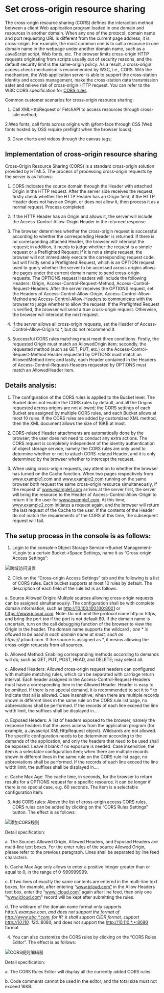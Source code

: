 # Set cross-origin resource sharing

The cross-origin resource sharing (CORS) defines the interaction method between a client Web application program loaded in one domain and resources in another domain. When any one of the protocol, domain name and port requesting URL is different from the current page address, it is cross-origin. For example, the most common one is to call a resource in one domain name in the webpage under another domain name, such as a JavaScript script, Web fonts, etc. The browser limits cross-origin HTTP requests originating from scripts usually out of security reasons, and the default security limit is the same-origin policy. As a result, a cross-origin access check mechanism is recommended by W3C, i.e., CORS. With the mechanism, the Web application server is able to support the cross-station identity and access management, make the cross-station data transmission safer and relieve risk of cross-origin HTTP request. You can refer to the W3C CORS specification for [CORS rules](https://www.w3.org/TR/cors/).

Common customer scenarios for cross-origin resource sharing:

1. Call XMLHttpRequest or FetchAPI to access resources through cross-site method;

2.Web fonts, call fonts across origins with @font-face through CSS (Web fonts hosted by OSS require preflight when the browser loads);

3. Draw charts and videos through the canvas tags;

## Implementation of cross-origin resource sharing

Cross-Origin Resource Sharing (CORS) is a standard cross-origin solution provided by HTML5. The process of processing cross-origin requests by the server is as follows:

1. CORS indicates the source domain through the Header with attached Origin in the HTTP request. After the server side receives the request, firstly check whether the HTTP Header has an Origin field; if the HTTP Header does not have an Origin, or does not allow it, then process it as a normal request. Process completed.

2. If the HTTP Header has an Origin and allows it, the server will include the Access-Control-Allow-Origin Header in the returned response.

3. The browser determines whether the cross-origin request is successful according to whether the corresponding Header is returned. If there is no corresponding attached Header, the browser will intercept the request; in addition, it needs to judge whether the request is a simple request or a Preflighted Request; if it is not a simple request, the browser will not immediately execute the corresponding request code, but will firstly send a Preflighted Request, which is an OPTION request used to query whether the server to be accessed across origins allows the pages under the current domain name to send cross-origin requests. The OPTIONS request Headers will include the following Headers: Origin, Access-Control-Request-Method, Access-Control-Request-Headers. After the server receives the OPTIONS request, set the Headers of Access-Control-Allow-Origin, Access-Control-Allow-Method and Access-Control-Allow-Headers to communicate with the browser to judge whether to allow the request. If the Preflighted Request is verified, the browser will send a true cross-origin request. Otherwise, the browser will intercept the next request.

4. If the server allows all cross-origin requests, set the Header of Access-Control-Allow-Origin to *, but do not recommend it.

5. Successful CORS rules matching must meet three conditions. Firstly, the requested Origin must match an AllowedOrigin item; secondly, the requested method (such as GET, PUT, etc.) or the Access-Control-Request-Method Header requested by OPTIONS must match an AllowedMethod item; and lastly, each Header contained in the Headers of Access-Control-Request-Headers requested by OPTIONS must match an AllowedHeader item.

## Details analysis:

1. The configuration of the CORS rules is applied to the Bucket level. The Bucket does not enable the CORS rules by default, and all the Origins requested across origins are not allowed; the CORS settings of each Bucket are assigned by multiple CORS rules, and each Bucket allows at most 10 rules. If the CORS rules are added by customized XML method, then the XML document allows the size of 16KB at most.

2. CORS-related Header attachments are automatically done by the browser; the user does not need to conduct any extra actions. The CORS request is completely independent of the identity authentication of object storage service, namely the CORS rules are only used to determine whether or not to attach CORS-related Header, and it is only determined by the browser whether to intercept the request.

3. When using cross-origin requests, pay attention to whether the browser has turned on the Cache function. When two pages respectively from www.example1.com and www.example2.com running on the same browser both request the same cross-origin resource simultaneously, if the request of www.example1.com arrives at the server first, the server will bring the resource to the Header of Access-Control-Allow-Origin to return it to the user for www.example1.com. At this time, www.example2.com initiates a request again, and the browser will return the last request of the Cache to the user. If the contents of the Header do not match the requirements of the CORS at this time, the subsequent request will fail.

## The setup process in the console is as follows:

1. Login to the console->Object Storage Service->Bucket Management->Login to a certain Bucket->Space Settings, name it as “Cross-origin Access Settings”:

![跨域访问设置](https://github.com/jdcloudcom/cn/blob/edit/image/Object-Storage-Service/OSS-037.png)

2. Click on the “Cross-origin Access Settings” tab and the following is a list of CORS rules. Each bucket supports at most 10 rules by default. The description of each field of the rule list is as follows:

a. Source Allowed Origin: Multiple sources allowing cross-origin requests can be assigned simultaneously. The configuration shall be with complete domain information, such as http://10.100.100.100:8001 or https://www.jcloud.com. Note: Do not omit the protocol name http or https, and bring the port too if the port is not default 80. If the domain name is uncertain, turn on the call debugging function of the browser to view the Origin in the header. The domain name supports the wildcard *; one * is allowed to be used in each domain name at most, such as https://*.jcloud.com. If the source is assigned as *, it means allowing the cross-origin requests from all sources.

b. Allowed Method: Enabling corresponding methods according to demands will do, such as GET, PUT, POST, HEAD, and DELETE; may select all.

c. Allowed Headers: Allowed cross-origin request headers can configured with multiple matching rules, which can be separated with carriage return interval. Each header assigned in the Access-Control-Request-Headers must have a corresponding item in the Allowed Header. Header is easy to be omitted. If there is no special demand, it is recommended to set it to * to indicate that all is allowed. Case insensitive; when there are multiple records shown in different lines in the same rule on the CORS rule list page, no abbreviations shall be performed. If the records of each line exceed the line width limit, the suffixes shall be displayed in....

d. Exposed Headers: A list of headers exposed to the browser, namely the response headers that the users access from the application program (for example, a Javascript XMLHttpRequest object). Wildcards are not allowed. The specific configuration needs to be determined according to the demands of the application, and only the headers that need to be used shall be exposed. Leave it blank if no exposure is needed. Case insensitive, the item is a selectable configuration item; when there are multiple records shown in different lines in the same rule on the CORS rule list page, no abbreviations shall be performed. If the records of each line exceed the line width limit, the suffixes shall be displayed in....

e. Cache Max Age: The cache time, in seconds, for the browser to return results for a OPTIONS request for a specific resource. It can be longer if there is no special case, e.g. 60 seconds. The item is a selectable configuration item.

3. Add CORS rules: Above the list of cross-origin access CORS rules, CORS rules can be added by clicking on the “CORS Rules Settings” button. The effect is as follows:

![添加CORS规则](https://github.com/jdcloudcom/cn/blob/edit/image/Object-Storage-Service/OSS-038.png)

Detail specification:

a. The Sources Allowed Origin, Allowed Headers, and Exposed Headers are multi-line text boxes. For the enter rules of the source Allowed Origin, please refer to the previous paragraph. Lines shall be separated by line feed characters.

b. Cache Max Age only allows to enter a positive integer greater than or equal to 0, in the range of 0-999999999.

c. If two lines of exactly the same contents are entered in the multi-line text boxes, for example, after entering “www.jcloud.com” in the Allow Headers text box, enter the “www.jcloud.com” again after line feed, then only one "www.jcloud.com" record will be kept after submitting the rules.

d. The wildcard of the domain name format only supports http://*.example.com, and does not support the format of http://www.abc.*.com; for IP, it shall support CIDR format, support http://10.110. 120.*:8080, and does not support the http://10.110.*.*:8080 format

4. You can also customize the CORS rules by clicking on the “CORS Rules Editor”. The effect is as follows:

![CORS规则编辑器](https://github.com/jdcloudcom/cn/blob/edit/image/Object-Storage-Service/OSS-039.png)

Detail specification:

a. The CORS Rules Editor will display all the currently added CORS rules.

b. Code comments cannot be used in the editor, and the total size must not exceed 16KB.

